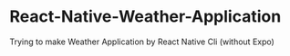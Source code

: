 # React-Native-Weather-Application
Trying to make Weather Application by React Native Cli (without Expo)
